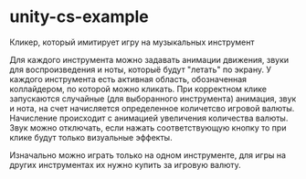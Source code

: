 # unity-cs-example

Кликер, который имитирует игру на музыкальных инструмент

Для каждого инструмента можно задавать анимации движения, звуки для воспроизведения и ноты, которыё будут "летать" по экрану.
У каждого инструмента есть активная область, обозначенная коллайдером, по которой можно кликать. При корректном клике 
запускаются случайные (для выборанного инструмента) анимация, звук и нота, на счет начисляется определенное 
количетсво игровой валюты. Начисление происходит с анимацией увеличения количества валюты. Звук можно отключать, если нажать
соответствующую кнопку то при клике будут только визуальные эффекты.

Изначально можно играть только на одном инструменте, для игры на других инструментах их нужно купить за игровую валюту.
